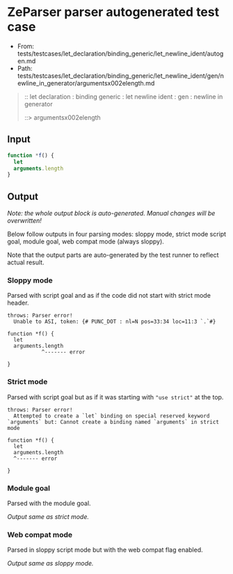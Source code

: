 # ZeParser parser autogenerated test case

- From: tests/testcases/let_declaration/binding_generic/let_newline_ident/autogen.md
- Path: tests/testcases/let_declaration/binding_generic/let_newline_ident/gen/newline_in_generator/argumentsx002elength.md

> :: let declaration : binding generic : let newline ident : gen : newline in generator
>
> ::> argumentsx002elength

## Input


`````js
function *f() {
  let
  arguments.length
}
`````

## Output

_Note: the whole output block is auto-generated. Manual changes will be overwritten!_

Below follow outputs in four parsing modes: sloppy mode, strict mode script goal, module goal, web compat mode (always sloppy).

Note that the output parts are auto-generated by the test runner to reflect actual result.

### Sloppy mode

Parsed with script goal and as if the code did not start with strict mode header.

`````
throws: Parser error!
  Unable to ASI, token: {# PUNC_DOT : nl=N pos=33:34 loc=11:3 `.`#}

function *f() {
  let
  arguments.length
           ^------- error

}
`````

### Strict mode

Parsed with script goal but as if it was starting with `"use strict"` at the top.

`````
throws: Parser error!
  Attempted to create a `let` binding on special reserved keyword `arguments` but: Cannot create a binding named `arguments` in strict mode

function *f() {
  let
  arguments.length
  ^------- error

}
`````


### Module goal

Parsed with the module goal.

_Output same as strict mode._

### Web compat mode

Parsed in sloppy script mode but with the web compat flag enabled.

_Output same as sloppy mode._
